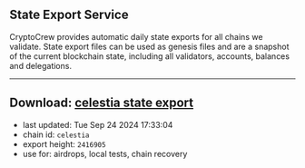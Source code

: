 ## State Export Service
CryptoCrew provides automatic daily state exports for all chains we validate. State export files can be used as genesis files and are a snapshot of the current blockchain state, including all validators, accounts, balances and delegations.

---
**Download: [celestia state export](https://dl-eu2.ccvalidators.com/SERVICE/celestia/celestia_export_2416905.json)**
---

- last updated: Tue Sep 24 2024 17:33:04
- chain id: `celestia`
- export height: `2416905`
- use for: airdrops, local tests, chain recovery
